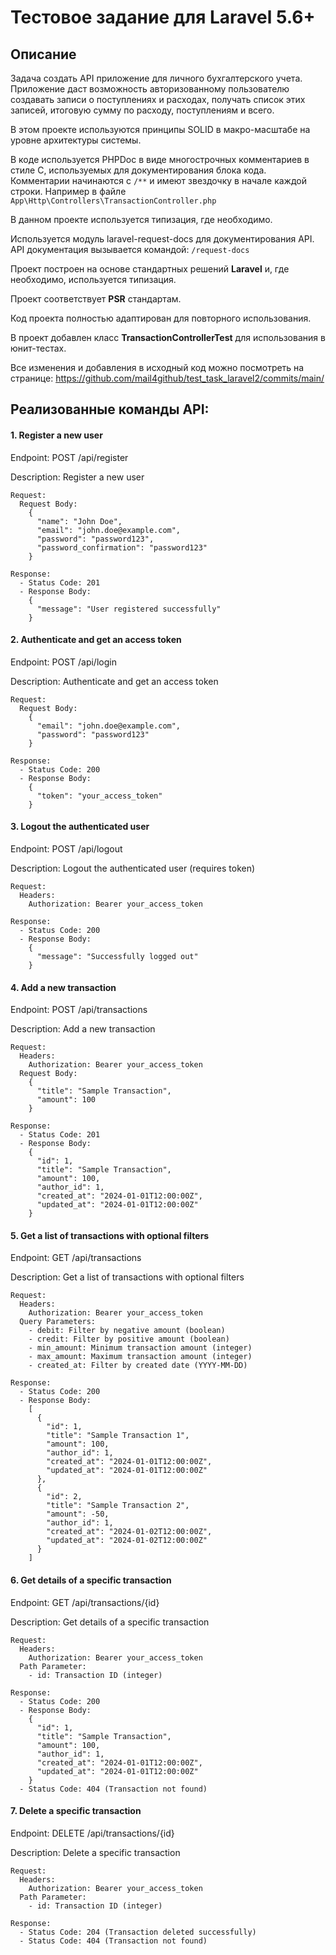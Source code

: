 # Тестовое задание для Laravel 5.6+

## Описание

Задача создать API приложение для личного бухгалтерского учета. Приложение даст возможность авторизованному пользователю создавать записи о поступлениях и расходах, получать список этих записей, итоговую сумму по расходу, поступлениям и всего.

В этом проекте используются принципы SOLID в макро-масштабе на уровне архитектуры системы.

В коде используется PHPDoc в виде многострочных комментариев в стиле C, используемых для документирования блока кода. Комментарии начинаются с `/**` и имеют звездочку в начале каждой строки. Например в файле 
`App\Http\Controllers\TransactionController.php`

В данном проекте используется типизация, где необходимо.

Используется модуль laravel-request-docs для документирования API. API документация вызывается командой: `/request-docs`

Проект построен на основе стандартных решений **Laravel** и, где необходимо, используется типизация.

Проект соответствует **PSR** стандартам.

Код проекта полностью адаптирован для повторного использования.

В проект добавлен класс **TransactionControllerTest** для использования в юнит-тестах.

Все изменения и добавления в исходный код можно посмотреть на странице:
<https://github.com/mail4github/test_task_laravel2/commits/main/>

## Реализованные команды API:

#### 1. Register a new user

Endpoint: POST /api/register

Description: Register a new user
```
Request:
  Request Body:
    {
      "name": "John Doe",
      "email": "john.doe@example.com",
      "password": "password123",
      "password_confirmation": "password123"
    }

Response:
  - Status Code: 201
  - Response Body:
    {
      "message": "User registered successfully"
    }
```
#### 2. Authenticate and get an access token

Endpoint: POST /api/login

Description: Authenticate and get an access token
```
Request:
  Request Body:
    {
      "email": "john.doe@example.com",
      "password": "password123"
    }

Response:
  - Status Code: 200
  - Response Body:
    {
      "token": "your_access_token"
    }
```
#### 3. Logout the authenticated user

Endpoint: POST /api/logout

Description: Logout the authenticated user (requires token)
```
Request:
  Headers:
    Authorization: Bearer your_access_token

Response:
  - Status Code: 200
  - Response Body:
    {
      "message": "Successfully logged out"
    }
```
#### 4. Add a new transaction

Endpoint: POST /api/transactions

Description: Add a new transaction
```
Request:
  Headers:
    Authorization: Bearer your_access_token
  Request Body:
    {
      "title": "Sample Transaction",
      "amount": 100
    }

Response:
  - Status Code: 201
  - Response Body:
    {
      "id": 1,
      "title": "Sample Transaction",
      "amount": 100,
      "author_id": 1,
      "created_at": "2024-01-01T12:00:00Z",
      "updated_at": "2024-01-01T12:00:00Z"
    }
```
#### 5. Get a list of transactions with optional filters

Endpoint: GET /api/transactions

Description: Get a list of transactions with optional filters
```
Request:
  Headers:
    Authorization: Bearer your_access_token
  Query Parameters:
    - debit: Filter by negative amount (boolean)
    - credit: Filter by positive amount (boolean)
    - min_amount: Minimum transaction amount (integer)
    - max_amount: Maximum transaction amount (integer)
    - created_at: Filter by created date (YYYY-MM-DD)

Response:
  - Status Code: 200
  - Response Body:
    [
      {
        "id": 1,
        "title": "Sample Transaction 1",
        "amount": 100,
        "author_id": 1,
        "created_at": "2024-01-01T12:00:00Z",
        "updated_at": "2024-01-01T12:00:00Z"
      },
      {
        "id": 2,
        "title": "Sample Transaction 2",
        "amount": -50,
        "author_id": 1,
        "created_at": "2024-01-02T12:00:00Z",
        "updated_at": "2024-01-02T12:00:00Z"
      }
    ]
```
#### 6. Get details of a specific transaction

Endpoint: GET /api/transactions/{id}

Description: Get details of a specific transaction
```
Request:
  Headers:
    Authorization: Bearer your_access_token
  Path Parameter:
    - id: Transaction ID (integer)

Response:
  - Status Code: 200
  - Response Body:
    {
      "id": 1,
      "title": "Sample Transaction",
      "amount": 100,
      "author_id": 1,
      "created_at": "2024-01-01T12:00:00Z",
      "updated_at": "2024-01-01T12:00:00Z"
    }
  - Status Code: 404 (Transaction not found)
```
#### 7. Delete a specific transaction

Endpoint: DELETE /api/transactions/{id}

Description: Delete a specific transaction
```
Request:
  Headers:
    Authorization: Bearer your_access_token
  Path Parameter:
    - id: Transaction ID (integer)

Response:
  - Status Code: 204 (Transaction deleted successfully)
  - Status Code: 404 (Transaction not found)
```



